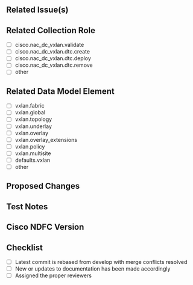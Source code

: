 <!--- Please ensure that the WIP label is not being applied if ready for review -->
<!--- If the wip label is applied to your PR, no one will look at it -->
<!--- Please feel free to ask for help -->

## Related Issue(s)
<!--- Please link the relevant issue(s) -->


## Related Collection Role
<!-- If a new role to the collection, please specify -->
* [ ] cisco.nac_dc_vxlan.validate
* [ ] cisco.nac_dc_vxlan.dtc.create
* [ ] cisco.nac_dc_vxlan.dtc.deploy
* [ ] cisco.nac_dc_vxlan.dtc.remove
* [ ] other

## Related Data Model Element
<!-- If a new element to the data model, please specify -->
* [ ] vxlan.fabric
* [ ] vxlan.global
* [ ] vxlan.topology
* [ ] vxlan.underlay
* [ ] vxlan.overlay
* [ ] vxlan.overlay_extensions
* [ ] vxlan.policy
* [ ] vxlan.multisite
* [ ] defaults.vxlan
* [ ] other

## Proposed Changes
<!--- Please provide a description of proposed changes -->


## Test Notes
<!--- Please provide notes or description of testing -->


## Cisco NDFC Version
<!-- Please provide Cisco NDFC version developed against -->


## Checklist

* [ ] Latest commit is rebased from develop with merge conflicts resolved
* [ ] New or updates to documentation has been made accordingly
* [ ] Assigned the proper reviewers
